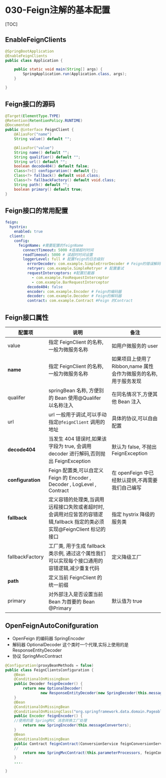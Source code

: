# 030-Feign注解的基本配置

[TOC]

## EnableFeignClients

```java
@SpringBootApplication
@EnableFeignClients
public class Application {

    public static void main(String[] args) {
        SpringApplication.run(Application.class, args);
    }

}
```



## Feign接口的源码

```java
@Target(ElementType.TYPE)
@Retention(RetentionPolicy.RUNTIME)
@Documented
public @interface FeignClient {
	@AliasFor("name")
	String value() default "";

	@AliasFor("value")
	String name() default "";
	String qualifier() default "";
	String url() default "";
	boolean decode404() default false;
	Class<?>[] configuration() default {};
	Class<?> fallback() default void.class;
	Class<?> fallbackFactory() default void.class;
	String path() default "";
	boolean primary() default true;
}

```

## Feign接口的常用配置

```yml
feign:
  hystrix:
    enabled: true
  client:
    config:
      feignName: #需要配置的feignName
        connectTimeout: 5000 #连接超时时间
        readTimeout: 5000 # 读超时时间设置
        loggerLevel: full # 配置feign的日志级别
          errorDecoder: com.example.SimpleErrorDecoder # Feign的错误解码器
          retryer: com.example.SimpleRetryer # 配置重试
          requestInterceptors: #配置拦截器
            - com.example.FooRequestInterceptor
            - com.example.BarRequestInterceptor
          decode404: false
          encoder: com.example.Encoder # Feign的编码器
          decoder: com.example.Decoder # Feign的解码器
          contract: com.example.Contract #Feign 的Contract
```





## Feign接口属性

| 配置项            | 说明                                                         | 备注                                                         |
| ----------------- | ------------------------------------------------------------ | ------------------------------------------------------------ |
| value             | 指定 FeignClient 的名称,一般为微服务名称                     | 如用户微服务的 user                                          |
| **name**          | 指定 FeignClient 的名称,一般为微服务名称                     | 如果项目上使用了 Ribbon,name 属性会作为微服务的名称,用于服务发现 |
| qualifer          | springBean 名称, 方便别的 Bean 使用@Qualifer 以名称注入      | 在同名情况下,方便其他 Bean 注入                              |
| url               | url 一般用于调试,可以手动指定`@feignClient` 调用的地址       | 具体的协议,可以自由配置                                      |
| **decode404**     | 当发生 404 错误时,如果该字段为 true, 会调用 decoder 进行解码,否则抛出 FeignException | 默认为 false, 不抛出 FeignException                          |
| **configuration** | Feign 配置类,可以自定义 Feign 的 Encoder , Decoder , LogLevel , Contract | 在 openFeign 中已经默认提供,不再需要我们自己编写             |
| **fallback**      | 定义容错的处理类,当调用远程接口失败或者超时时,会调用对应皆苦的容错逻辑,fallback 指定的类必须实现@FeignClient 标记的接口 | 指定 hystrix 降级的服务类                                    |
| fallbackFactory   | 工厂类, 用于生成 fallback 类示例, 通过这个属性我们可以实现每个接口通用的容错逻辑,减少重复代码 | 定义降级工厂                                                 |
| **path**          | 定义当前 FeignClient 的统一前缀                              |                                                              |
| primary           | 对外部注入是否设置当前 Bean 为首要的 Bean @Primary           | 默认值为 true                                                |

## OpenFeignAutoConifguration

- OpenFeign 的编码器 SpringEncoder
- 解码器 OptionalDecoder 这个类时一个代理,实际上使用的是 ResponseEntityDecoder 
- 协议 SpringMvcContract 

```java
@Configuration(proxyBeanMethods = false)
public class FeignClientsConfiguration {
	@Bean
	@ConditionalOnMissingBean
	public Decoder feignDecoder() {
		return new OptionalDecoder(
				new ResponseEntityDecoder(new SpringDecoder(this.messageConverters)));
	}
	@Bean
	@ConditionalOnMissingBean
	@ConditionalOnMissingClass("org.springframework.data.domain.Pageable")
	public Encoder feignEncoder() {
    //使用的是 SpringMVC 消息转换工厂处理
		return new SpringEncoder(this.messageConverters);
	}
	@Bean
	@ConditionalOnMissingBean
	public Contract feignContract(ConversionService feignConversionService) {
    //
		return new SpringMvcContract(this.parameterProcessors, feignConversionService);
	}
	....

}

```

## 